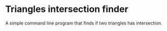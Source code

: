 # Triangles intersection finder

A simple command line program that finds if two triangles has intersection.
